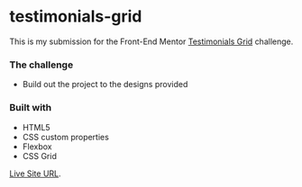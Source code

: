 # testimonials-grid
This is my submission for the Front-End Mentor [Testimonials Grid](https://www.frontendmentor.io/challenges/testimonials-grid-section-Nnw6J7Un7) challenge.

### The challenge

- Build out the project to the designs provided

### Built with

- HTML5
- CSS custom properties
- Flexbox
- CSS Grid

[Live Site URL](https://marugy99.github.io/testimonials-grid/).

